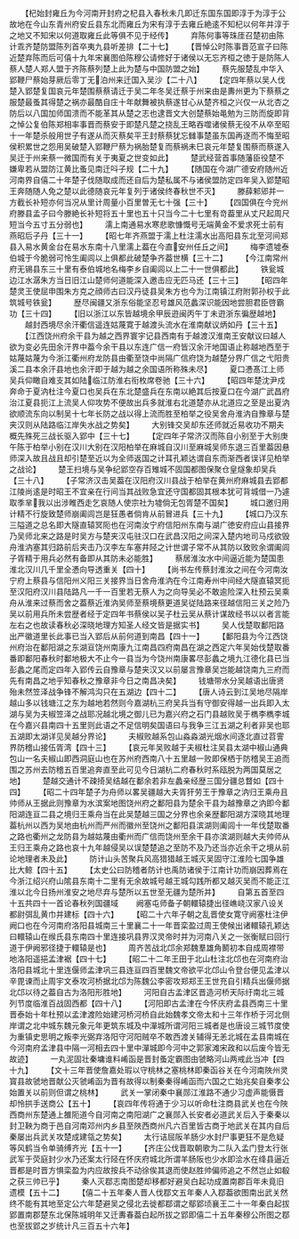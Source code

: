 <!-- { "loadSidebar": true } -->
　　【杞始封雍丘为今河南开封府之杞县入春秋未几即迁东国东国即淳于为淳于公故地在今山东青州府安丘县东北而雍丘为宋有淳于去雍丘絶逺不知杞以何年并淳于之地又不知宋以何道取雍丘此等俱不见于经传】
　　弃陈何事等珠厓召楚初由陈计乖齐楚防盟陈列首卒夷九县听差排【二十七】
　　【晋悼公时陈事晋范宣子曰陈近楚弃陈而后可僖十九年宋襄图伯陈穆公请修好于诸侯以无忘齐桓之徳于是防陈人蔡人楚人郑人盟于齐陈蔡列楚上此为楚与中国防盟之始】
　　蔡先服楚乱中华入郢鞭尸蔡始芽厥后零丁无泊州来迁国入吴沙【二十八】
　　【定四年蔡以吴人伐楚入郢楚复国哀元年楚围蔡蔡请迁于吴二年冬吴迁蔡于州来由是夀州更为下蔡蔡之服楚最蚤其得楚之祸亦最酷自庄十年献舞被执蔡遂甘心从楚齐桓之兴仅一从北杏之防后以八国加师国溃而不能革其从楚之志也逮晋文大创楚蔡始黾勉为三防而旋即背之悼公复伯陈郑相率事晋而蔡安于即楚凡楚之挠乱王略吞噬诸侯蔡无役不从卒至昭十一年楚杀般用世子有遂从而灭蔡矣平王封蔡蔡犹忘雠事楚虽东国再逐而不悔至昭侯积累世之怨用吴破楚入郢鞭尸蔡为祸胎楚复而蔡祸未巳哀元年楚复围蔡而蔡遂入吴迁于州来蔡一微国而有关于夷夏之世变如此】
　　楚武经营首事随藩臣役楚不嫌卑若从盟防江黄比蚤见南迁呌子规【二十九】
　　【随国在今湖广德安府随州近河南界自僖二十年楚子伐随取成而还自后为楚私属不与诸侯盟防定四年吴入郢楚昭王奔随随人免之楚以此德随哀元年复列于诸侯终春秋世不灭】
　　滕薛邾郳并一方截长补短亦何当况从里计周量小百里曽无七十强【三十】
　　【四国俱在今兖州府滕县孟子曰今滕絶长补短将五十里也五十只当今二十七里有竒葢里从丈尺起周尺短当今五寸五分弱也】
　　濡上南通易水寒悲歌慷慨号无端黄金不爱求死士前有燕昭后子丹【三十一】
　　【昭七年齐燕盟于濡上杜注濡水出高阳县东北至河间郑县入易水黄金台在易水东南十八里濡上葢在今直安州任丘之间】
　　梅李遗墟泰伯城于今脆弱可怜生阖闾以上俱都此破楚争齐葢世横【三十二】
　　【今江南常州府无锡县东三十里有泰伯城地名梅李乡自阖闾以上二十一世俱都此】
　　铁瓮城边江水潺朱方当日旧江山楚师何道能深入邀击应无匹马还【三十三】
　　【昭四年楚灵王使屈申围朱方克之顔师古曰汉丹徒县吴朱方也今为江南镇江府附郭孙权于此筑城号铁瓮】
　　歴尽闽疆又浙东俗能坚忍号雄风范蠡深识能因地尝胆君臣啓霸功【三十四】
　　【旧以浙江以东皆越境余甲辰逰闽丙午丁未逰浙东徧歴越地】
　　越封西境尽余汗衢信遥连姑蔑寛于越渡头流水在淮南献议炳如丹【三十五】
　　【江西饶州府余干县为越之西界寰宇记县西南有于越渡汉淮南王安献议曰越人欲为变必先田余汗界中葢今余干县以东连广信一府皆汉余汗地国语止称越地西至于姑蔑姑蔑为今浙江衢州府龙防县由衢至饶中尚隔广信府饶为越楚分界广信之弋阳贵溪二县本余汗县地也余汗即于越为越之余国语所称殊未尽】
　　夏口慿髙江上师吴兵仰瞰自难支其如陆临江防淮右衔枚席卷驰【三十六】
　　【昭四年楚沈尹戍奔命于夏汭杜注今夏口也吴兵在东北楚盛兵在东南以絶其后按夏口在今湖广武昌府治江夏县扼江上流吴人仰攻势不便故出兵多就淮右北道楚亦从北道应之至是出夏汭欲顺流东向以制吴十七年长防之战以得上流而胜至柏举之役吴舍舟淮汭自豫章与楚夹汉则从陆路临江岸失水战之势矣】
　　大别锋交吴却东还师就近易收功不期夫概先殊死三战长驱入郢中【三十七】
　　【定四年子常济汉而陈自小别至于大别庚午陈于柏举小别在汉川大别在汉阳柏举在麻城自汉川至麻城吴师东退三百里葢因悬师深入故且战且却引楚至近以为全师返国之计耳孔颖达谓自东而渐西者误详见柏举之战论】
　　楚王扫境与吴争纪郢空存百雉城不固国都图保聚仓皇燧象却吴兵【三十八】
　　【子常济汉击吴葢在汉阳府汉川县战于柏举在黄州府麻城县去郢都江陵尚逺是时昭王不宜亲在行间当其战败急宜还守国都固其根本犹可背城借一乃遽取季芈我以出涉睢西走乞哀随人使宗社为墟倘无包胥楚不国矣】
　　城口邀归用计精不行旋致楚师崩阖闾岂是狂愚者倘肯从前冒进兵【三十九】
　　【城口乃汉东三隘道之总名即大隧直辕冥阨也在河南汝宁府信阳州东南与湖广徳安府应山县接界乃吴师北来之路是时吴方与楚夹汉屯驻汉口在武昌汉阳之间深入楚内地司马戍欲毁舟淮汭塞其归路前后夹击乃汉李左车塞井陉之计世谓子常不从其防以致败余谓阖闾子胥精于用兵必然有备即从其防未必能胜】
　　蔡居淮汝水中间逼近能为楚国患淮北汉川几千里全慿向导透重关【四十】
　　【尚书左传蔡封淮汝之间在今河南汝宁府上蔡县与信阳州义阳三关接界当日舍舟淮汭在今江南寿州中间经大隧直辕冥扼至汉阳府汉川县陆路凡一千一百里若无蔡人为之向导吴必不敢逾险深入杜预云吴乘舟从淮来过蔡而舍之葢蔡近淮汭吴师至蔡境蔡更道吴従陆路来径越信阳三关之险乃吴以前用兵所未尝歴者经于定四年书蔡侯以吴子杜云吴从蔡计谋故经书以以者言能左右之也故读春秋必深晓地理方知圣人经文皆是据实书】
　　吴人伐楚取鄱阳路出严徽道里长此事已当入郢后从前何道到南昌【四十一】
　　【鄱阳县为今江西饶州府治在鄱阳湖之东湖亘饶州南康九江南昌四府南昌在湖之西定六年吴始伐楚取番番即鄱阳春秋时鄱地极大不止今一县当为今饶州南康畧尽彭蠡之境九江德化县已当彭蠡之尾而定四年入郢传云自豫章与楚夹汉又以前屡言豫章吴岂能越饶南九三府而先有南昌之地乎知春秋之豫章非今日之南昌决矣】
　　钱塘带水分吴越语出唐贤殆未然笠泽战争锋不解鸿沟只在五湖边【四十二】
　　【唐人诗云到江吴地尽隔岸越山多以钱塘江之东为越地若然则今嘉湖杭三府吴兵当有守御安得越一出兵即入太湖与吴为夫椒笠泽之战耶况越北境之御儿已为嘉兴府之石门县越败吴于檇李檇李城在今嘉兴县南四十五里则此语之不足信明矣国语曰与我争三江五湖之利者非吴也耶五湖即太湖详见吴越分界论】
　　夫椒败越系包山淼淼湖光烟水间逐北直过苕霅界防稽山接伍胥湾【四十三】
　　【哀元年吴败越于夫椒杜注吴县太湖中椒山通典包山一名夫椒山即西洞庭山也在苏州府西南八十五里越一败即保栖于防稽吴王追而围之苏州去防稽五百里追奔直至此可见今日湖杭二府春秋时系瓯脱为两国莫居之地】
　　楚越交通计不疎掎吴结越在鄱余若非左蠡亲经歴三国分疆总瞀如【四十四】
　　【昭二十四年楚子为舟师以畧吴疆越大夫胥犴劳王于豫章之汭归王乘舟且帅师从王据此则豫章为水滨案地图饶州府之鄱阳县为楚余干县为越豫章之汭即今鄱阳湖连亘二县之境归王乘舟当在此吴楚越三国之分界也余亲歴鄱阳湖方深晓其地理葢杭州以西为吴地由杭州而严州而徽州至饶州之鄱阳县滨湖则阖闾十一年伐楚取番之路也衢州之龙防县为越姑蔑由衢州而广信而饶州至余干县亦滨湖则越大夫帅师从王归王乘舟之路也哀十九年越侵吴以误楚楚追之至防不及乃还当亦近余干之境从前论地理者未及此】
　　防计山头苦聚兵风高猎猎越王城灭吴固守江淮险七国争雄比大鲸【四十五】
　　【太史公曰防稽者防计也禹防诸侯于江南计功而崩因葬焉在今浙江绍兴府山隂县东南十二里有无余故城号越王城勾践所都又越灭吴而不能正江淮以北今日扬州淮安之地尽弃与楚所以五世至无疆为楚所并】
　　自第五首至四十五共四十一首论春秋列国疆域
　　阙塞屯师备子朝轘辕捷出径嶕峣汉家八设关都尉弭乱黄巾并建标【四十六】
　　【昭二十六年子朝之乱晋使女寛守阙塞杜注伊阙口也在今河南府洛阳县城南三十里襄二十一年晋栾盈过周王使候出诸轘辕孔颖达曰轘辕山在缑氏县东南四十里连接巩县界汉灵帝时并为河南八关之一张衡赋曰回行道于伊阙邪径捷于轘辕是也】
　　周齐苦战北邙余郑魏羣雄角鬭初本自成周襟带地洛阳遥挹孟津裾【四十七】
　　【昭二十二年王田于北山杜注北邙也在河南府治洛阳县城北十里连偃师孟津巩三县连亘四百里魏文帝欲平北邙山令登台便见孟津以辛毘谏而止周宇文泰攻河桥据北邙为陈魏公李密攻郑郑王王世充自引精兵出偃师据北邙以待之葢自古为洛阳形胜地】
　　河阳自古孟津区晋造河桥天际纡南北三城列节度临淮百战固西都【四十八】
　　【河阳即古孟津在今怀庆府孟县西南三十里晋泰始十年杜预以孟津渡险始建河桥河桥自此始魏孝文帝太和十三年作桥于河北侧岸谓之北中城东魏元象元年更筑东城及中潬城所谓河阳三城者是也唐设三城节度使为重镇史思明之叛李光弼弃洛阳守河阳贼卒不敢西渡关辅得无恙北城在孟县南城在今河南府孟津县中隔一河相去四十里中潬城即今河中之郭家滩宋政和以后废今皆无故迹】
　　一丸泥固壮秦墉谁料崤函是晋封蚤定霸图由虢略河山两戒此当冲【四十九】
　　【文十三年晋使詹嘉处瑕以守桃林之塞桃林即秦函谷关在今河南陜州灵寳县故虢地晋献公灭虢崤函为晋有故得以制秦秦得崤函而六国之亡始兆矣自秦孝公始置关以前则但谓之桃林】
　　武关一掌闭秦中襄郧江淮路不通少习虚声能慑晋却怜拱手送商公【五十】
　　【哀四年传将通于少习以听命杜注商县武关也在今陜西商州东楚通上雒阨道今自河南之南阳湖广之襄郧入长安者必道武关后入于秦秦以封卫鞅为商于邑自河南邓州内乡县至陜西商州凡六百里皆古商于地武关在其内自后秦屡出兵武关攻楚成建瓴之势矣】
　　太行诘屈阪羊肠少水封尸事更狂不是危疑等风鹤当令单骑缚齐光【五十一】
　　【齐庄公伐晋取朝歌为二队入孟门登太行张武军于荧庭封少水乃还案太行陉在怀庆府城北所谓羊肠阪也少水即浍水在绛县逼近晋都是时晋方惧栾盈为内应故按兵不动徐俟其退而使赵胜帅偏师追之不然岂止如殽之获三帅已乎】
　　秦人灭鄀志南图楚却移都好避吴白起功成置南郡百年未竟旧遗模【五十二】
　　【僖二十五年秦人晋人伐鄀文五年秦人入鄀葢欲图南出武关然终不能有其地至定公六年楚避吴之侵北去徙都鄀谓之鄢郢顷襄王二十一年秦白起拔郢置南郡楚东北保陈城明年又迁夀春葢白起所拔之郢即僖二十五年秦穆公所图之鄀也至拔郢之岁统计凡三百五十六年】
